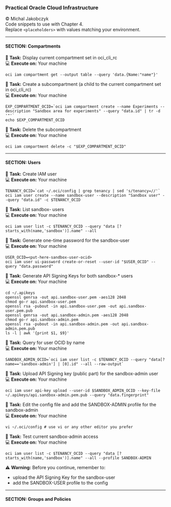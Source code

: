 ### Practical Oracle Cloud Infrastructure
© Michal Jakobczyk  
Code snippets to use with Chapter 4.  
Replace `<placeholders>` with values matching your environment.  

---
#### SECTION: Compartments

:wrench: **Task:** Display current compartment set in oci_cli_rc  
:computer: **Execute on:** Your machine

    oci iam compartment get --output table --query 'data.{Name:"name"}'
        
:wrench: **Task:** Create a subcompartment (a child to the current compartment set in oci_cli_rc)  
:computer: **Execute on:** Your machine

    EXP_COMPARTMENT_OCID=`oci iam compartment create --name Experiments --description "Sandbox area for experiments" --query "data.id" | tr -d '"'`
    echo $EXP_COMPARTMENT_OCID
    
:wrench: **Task:** Delete the subcompartment  
:computer: **Execute on:** Your machine

    oci iam compartment delete -c "$EXP_COMPARTMENT_OCID"

---
#### SECTION: Users

:wrench: **Task:** Create IAM user  
:computer: **Execute on:** Your machine

    TENANCY_OCID=`cat ~/.oci/config | grep tenancy | sed 's/tenancy=//'`
    oci iam user create --name sandbox-user --description "Sandbox user" --query "data.id" -c $TENANCY_OCID
    
:wrench: **Task:** List sandbox- users  
:computer: **Execute on:** Your machine

    oci iam user list -c $TENANCY_OCID --query "data [?starts_with(name,'sandbox')].name" --all
    
:wrench: **Task:** Generate one-time password for the sandbox-user  
:computer: **Execute on:** Your machine

    USER_OCID=<put-here-sandbox-user-ocid>
    oci iam user ui-password create-or-reset --user-id "$USER_OCID" --query "data.password"

:wrench: **Task:** Generate API Signing Keys for both sandbox-* users  
:computer: **Execute on:** Your machine

    cd ~/.apikeys
    openssl genrsa -out api.sandbox-user.pem -aes128 2048
    chmod go-r api.sandbox-user.pem
    openssl rsa -pubout -in api.sandbox-user.pem -out api.sandbox-user.pem.pub
    openssl genrsa -out api.sandbox-admin.pem -aes128 2048
    chmod go-r api.sandbox-admin.pem
    openssl rsa -pubout -in api.sandbox-admin.pem -out api.sandbox-admin.pem.pub
    ls -l | awk '{print $1, $9}'
    
:wrench: **Task:** Query for user OCID by name  
:computer: **Execute on:** Your machine

    SANDBOX_ADMIN_OCID=`oci iam user list -c $TENANCY_OCID --query "data[?name=='sandbox-admin'] | [0].id" --all --raw-output`
    
:wrench: **Task:** Upload API Signing key (public part) for the sandbox-admin user  
:computer: **Execute on:** Your machine

    oci iam user api-key upload --user-id $SANDBOX_ADMIN_OCID --key-file ~/.apikeys/api.sandbox-admin.pem.pub --query "data.fingerprint"

:wrench: **Task:** Edit the config file and add the SANDBOX-ADMIN profile for the sandbox-admin  
:computer: **Execute on:** Your machine

    vi ~/.oci/config # use vi or any other editor you prefer

:wrench: **Task:** Test current sandbox-admin access  
:computer: **Execute on:** Your machine

    oci iam user list -c $TENANCY_OCID --query "data [?starts_with(name,'sandbox')].name" --all --profile SANDBOX-ADMIN
    
:warning: **Warning:** Before you continue, remember to:
- upload the API Signing Key for the sandbox-user 
- add the SANDBOX-USER profile to the config

---
#### SECTION: Groups and Policies  

